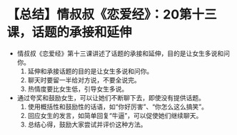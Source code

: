 # 【总结】情叔叔《恋爱经》：20第十三课，话题的承接和延伸

-   情叔叔《恋爱经》第十三课讲述了话题的承接和延伸，目的是让女生多说和问你。
    1.  延伸和承接话题的目的是让女生多说和问你。
    2.  聊天时要留一半给对方说，不要全说完。
    3.  热情度要比女生低，引导女生多说。
-   通过夸奖和鼓励女生，可以让她们不断聊下去，即使没有提供话题。
    1.  使用概括性和鼓励性的话语，如“你好厉害”、“你怎么这么搞笑”。
    2.  回应女生的发言，如简单回复“牛逼”，可以促使她们继续聊天。
    3.  总结心得，鼓励大家尝试并评价这种方法。